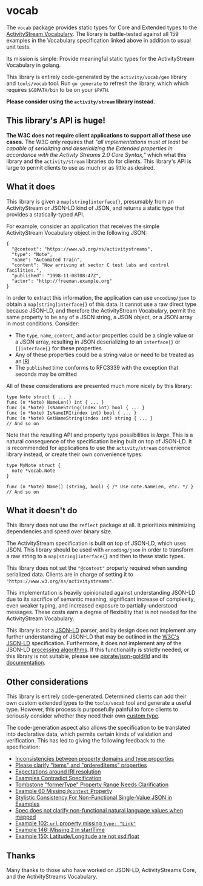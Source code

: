 # vocab

The `vocab` package provides static types for Core and Extended types to the
[ActivityStream Vocabulary](https://www.w3.org/TR/activitystreams-vocabulary).
The library is battle-tested against all 159 examples in the Vocabulary
specification linked above in addition to usual unit tests.

Its mission is simple: Provide meaningful static types for the ActivityStream
Vocabulary in golang.

This library is entirely code-generated by the `activity/vocab/gen` library
and `tools/vocab` tool. Run `go generate` to refresh the library, which
which requires `$GOPATH/bin` to be on your `$PATH`.

**Please consider using the `activity/stream` library instead.**

## This library's API is huge!

**The W3C does not require client applications to support all of these
use cases.** The W3C only requires that *"all implementations must at least be
capable of serializing and deserializing the Extended properties in accordance
with the Activity Streams 2.0 Core Syntax,"* which what this library and the
`activity/stream` libraries do for clients. This library's API is large to 
permit clients to use as much or as little as desired.

## What it does

This library is given a `map[string]interface{}`, presumably from an
ActivityStream or JSON-LD kind of JSON, and returns a static type that provides
a statically-typed API.

For example, consider an application that receives the simple ActivityStream
Vocabulary object in the following JSON:

```
{
  "@context": "https://www.w3.org/ns/activitystreams",
  "type": "Note",
  "name": "Automated Train",
  "content": "Now arriving at sector C test labs and control facilities.",
  "published": "1998-11-08T08:47Z",
  "actor": "http://freeman.example.org"
}
```

In order to extract this information, the application can use `encoding/json`
to obtain a `map[string]interface{}` of this data. It cannot use a raw direct
type because JSON-LD, and therefore the ActivityStream Vocabulary, permit the
same property to be any of a JSON string, a JSON object, or a JSON array in most
conditions. Consider:

* The `type`, `name`, `content`, and `actor` properties could be a single value
  or a JSON array, resulting in JSON deserializing to an `interface{}` or
  `[]interface{}` for these properties
* Any of these properties could be a string value or need to be treated as an
  [IRI](https://www.ietf.org/rfc/rfc3987.txt)
* The `published` time conforms to RFC3339 with the exception that seconds may
  be omitted

All of these considerations are presented much more nicely by this library:

```
type Note struct { ... }
func (n *Note) NameLen() int { ... }
func (n *Note) IsNameString(index int) bool { ... }
func (n *Note) IsNameIRI(index int) bool { ... }
func (n *Note) GetNameString(index int) string { ... }
// And so on
```

Note that the resulting API and property type possibilities is *large*. This is
a natural consequence of the specification being built on top of JSON-LD. It is
recommended for applications to use the `activity/stream` convenience library
instead, or create their own convenience types:

```
type MyNote struct {
  note *vocab.Note
}

func (n *Note) Name() (string, bool) { /* Use note.NameLen, etc. */ }
// And so on
```

## What it doesn't do

This library does not use the `reflect` package at all. It prioritizes
minimizing dependencies and speed over binary size.

The ActivityStream specification is built on top of JSON-LD, which uses JSON.
This library should be used with `encoding/json` in order to transform a raw
string to a `map[string]interface{}` and then to these static types.

This library does not set the `"@context"` property required when sending
serialized data. Clients are in charge of setting it to
`"https://www.w3.org/ns/activitystreams"`.

This implementation is heavily opinionated against understanding JSON-LD due to
its sacrifice of semantic meaning, significant increase of complexity, even
weaker typing, and increased exposure to partially-understood messages. These
costs earn a degree of flexibility that is not needed for the ActivityStream
Vocabulary.

This library is *not* a [JSON-LD](https://json-ld.org/) parser, and by design
does not implement any further understanding of JSON-LD that may be outlined in
the [W3C's JSON-LD](https://www.w3.org/TR/json-ld/) specification. Furthermore,
it does *not* implement any of the JSON-LD
[processing algorithms](https://www.w3.org/TR/json-ld-api/). If this
functionality is strictly needed, or this library is not suitable, please see 
[piprate/json-gold/ld](https://github.com/piprate/json-gold) and its
[documentation](https://godoc.org/github.com/piprate/json-gold/ld).

## Other considerations

This library is entirely code-generated. Determined clients can add their own
custom extended types to the `tools/vocab` tool and generate a useful type.
However, this process is purposefully painful to force clients to seriously
consider whether they need their own [custom type](https://xkcd.com/927).

The code-generation aspect also allows the specification to be translated into
declarative data, which permits certain kinds of validation and verification.
This has led to giving the following feedback to the specification:

* [Inconsistencies between property domains and type properties](https://github.com/w3c/activitystreams/issues/436)
* [Please clarify "items" and "orderedItems" properties](https://github.com/w3c/activitystreams/issues/437)
* [Expectations around IRI resolution](https://github.com/w3c/activitystreams/issues/438)
* [Examples Contradict Specification](https://github.com/w3c/activitystreams/issues/439)
* [Tombstone "formerType" Property Range Needs Clarification](https://github.com/w3c/activitystreams/issues/440)
* [Example 60 Missing `@context` Property](https://github.com/w3c/activitystreams/issues/441)
* [Stylistic Consistency For Non-Functional Single-Value JSON in Examples](https://github.com/w3c/activitystreams/issues/442)
* [Spec does not clarify non-functional natural language values when mapped](https://github.com/w3c/activitystreams/issues/443)
* [Example 102: `url` property missing `type: "Link"`](https://github.com/w3c/activitystreams/issues/444)
* [Example 146: Missing `Z` in startTime](https://github.com/w3c/activitystreams/issues/445)
* [Example 150: Latitude/Longitude are not xsd:float](https://github.com/w3c/activitystreams/issues/446)

## Thanks

Many thanks to those who have worked on JSON-LD, ActivityStreams Core, and the
ActivityStreams Vocabulary.
